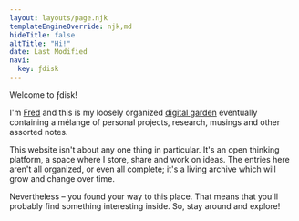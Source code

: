```yaml
---
layout: layouts/page.njk
templateEngineOverride: njk,md
hideTitle: false
altTitle: "Hi!"
date: Last Modified
navi:
  key: ƒdisk
---
```


Welcome to ƒdisk!

I'm [Fred](/author) and this is my loosely organized [digital garden](/designphilosophy/#digital-garden) <span style="color:var(--fg_acc);">eventually</span> containing a mélange of personal projects, research, musings and other assorted notes. 

This website isn't about any one thing in particular. It's an open thinking platform, a space where I store, share and work on ideas. The entries here aren't all organized, or even all complete; it's a living archive which will grow and change over time.

Nevertheless – you found your way to this place. That means that you'll probably find something interesting inside. So, stay around and explore! 

